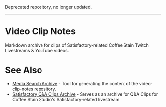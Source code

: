 Deprecated repository, no longer updated.

---

# Video Clip Notes

Markdown archive for clips of Satisfactory-related Coffee Stain Twitch Livestreams & YouTube videos.

# See Also

* [Media Search Archive](https://github.com/Satisfactory-Clips-Archive/Media-Search-Archive) - Tool for generating the content of the video-clip-notes repository.
* [Satisfactory Q&A Clips Archive](https://archive.satisfactory.video/) - Serves as an archive for Q&A Clips for Coffee Stain Studio's Satisfactory-related livestream
